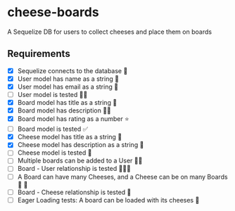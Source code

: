 # cheese-boards
A Sequelize DB for users to collect cheeses and place them on boards

## Requirements
- [x] Sequelize connects to the database 💎
- [x] User model has name as a string 🧵
- [x] User model has email as a string 📧
- [ ] User model is tested 👨‍🔬
- [x] Board model has title as a string  🧵
- [x] Board model has description 💁‍♂️
- [x] Board model has rating as a number ⭐️
- [ ] Board model is tested ✅
- [x] Cheese model has title as a string 📏
- [x] Cheese model has description as a string 🧀
- [ ] Cheese model is tested 🧪
- [ ] Multiple boards can be added to a User 🏃‍♀️
- [ ] Board - User relationship is tested 👨‍👩‍👧
- [ ] A Board can have many Cheeses, and a Cheese can be on many Boards 🧀 🧀
- [ ] Board - Cheese relationship is tested 🔬
- [ ] Eager Loading tests: A board can be loaded with its cheeses 🦅